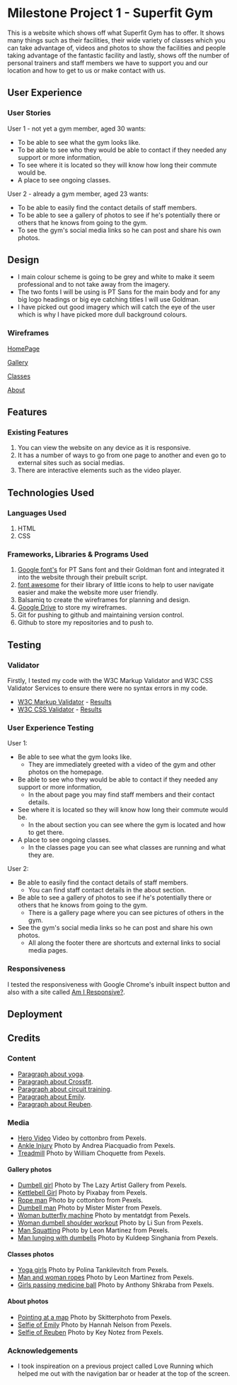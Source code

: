 # Milestone Project 1 - Superfit Gym
This is a website which shows off what Superfit Gym has to offer. It shows many things such as their facilities, their wide variety of classes which you can take advantage of, 
videos and photos to show the facilities and people taking advantage of the fantastic facility and lastly, shows off the number of personal trainers and staff members we have to 
support you and our location and how to get to us or make contact with us.

## User Experience
### User Stories
User 1 - not yet a gym member, aged 30 wants:
* To be able to see what the gym looks like.
* To be able to see who they would be able to contact if they needed any support or more information,
* To see where it is located so they will know how long their commute would be.
* A place to see ongoing classes.

User 2 - already a gym member, aged 23 wants:
* To be able to easily find the contact details of staff members.
* To be able to see a gallery of photos to see if he's potentially there or others that he knows from going to the gym.
* To see the gym's social media links so he can post and share his own photos.

## Design
* I main colour scheme is going to be grey and white to make it seem professional and to not take away from the imagery.
* The two fonts I will be using is PT Sans for the main body and for any big logo headings or big eye catching titles I will use Goldman.
* I have picked out good imagery which will catch the eye of the user which is why I have picked more dull background colours.

### Wireframes
[HomePage](https://drive.google.com/file/d/10PAsavlFGZFDwqZ6qiGkh24WqqRx2ZEk/view?usp=sharing)

[Gallery](https://drive.google.com/file/d/1er3J5Kq_AtcLC9kjAGO955bkK4FDnom5/view?usp=sharing)

[Classes](https://drive.google.com/file/d/1IDtekXUlJ5XBDwTTo4lMAzjgXkk8l0AX/view?usp=sharing)

[About](https://drive.google.com/file/d/1EvVfE2ZWNG5rXrJMGU2f85qxWCUkEkQS/view?usp=sharing)

## Features
### Existing Features
1. You can view the website on any device as it is responsive.
2. It has a number of ways to go from one page to another and even go to external sites such as social medias.
3. There are interactive elements such as the video player.

## Technologies Used
### Languages Used
1. HTML
2. CSS

### Frameworks, Libraries & Programs Used
1. [Google font's](https://fonts.google.com/) for PT Sans font and their Goldman font and integrated it into the website through their prebuilt script.
2. [font awesome](https://fontawesome.com/icons?d=gallery) for their library of little icons to help to user navigate easier and make the website more user friendly.
3. Balsamiq to create the wireframes for planning and design.
4. [Google Drive](https://drive.google.com/drive/folders/18TDcl1zHzYUL-oCjNpos7cc0wtPOEWqt?usp=sharing) to store my wireframes.
5. Git for pushing to github and maintaining version control.
6. Github to store my repositories and to push to.

## Testing
### Validator
Firstly, I tested my code with the W3C Markup Validator and W3C CSS Validator Services to ensure there were no syntax errors in my code.
* [W3C Markup Validator](https://validator.w3.org/#validate_by_input+with_options) - [Results](https://drive.google.com/file/d/1-lTu6HpSJ5ulDgJ1DzZm8vZRPc7yJghL/view?usp=sharing)
* [W3C CSS Validator](https://jigsaw.w3.org/css-validator/#validate_by_input) - [Results](https://drive.google.com/file/d/1YhItpF8qjYrKxXeHI22hrW6PGDrnX5-T/view?usp=sharing)

### User Experience Testing
User 1:
* Be able to see what the gym looks like.
    * They are immediately greeted with a video of the gym and other photos on the homepage.
* Be able to see who they would be able to contact if they needed any support or more information,
    * In the about page you may find staff members and their contact details.
* See where it is located so they will know how long their commute would be.
    * In the about section you can see where the gym is located and how to get there.
* A place to see ongoing classes.
    * In the classes page you can see what classes are running and what they are.

User 2:
* Be able to easily find the contact details of staff members.
    * You can find staff contact details in the about section.
* Be able to see a gallery of photos to see if he's potentially there or others that he knows from going to the gym.
    * There is a gallery page where you can see pictures of others in the gym.
* See the gym's social media links so he can post and share his own photos.
    * All along the footer there are shortcuts and external links to social media pages.

### Responsiveness
I tested the responsiveness with Google Chrome's inbuilt inspect button and also with a site called [Am I Responsive?](http://ami.responsivedesign.is/#).

## Deployment


## Credits
### Content
* [Paragraph about yoga](https://www.nhs.uk/live-well/exercise/guide-to-yoga/).
* [Paragraph about Crossfit](https://www.crossfit.com/what-is-crossfit/).
* [Paragraph about circuit training](https://www.acefitness.org/education-and-resources/lifestyle/blog/6750/circuit-training-basics/).
* [Paragraph about Emily](https://www.underground-gym.com/emily-sanderson).
* [Paragraph about Reuben](https://www.underground-gym.com/reuben-shamlou).

### Media
* [Hero Video](https://www.pexels.com/video/4754037/) Video by cottonbro from Pexels.
* [Ankle Injury](https://images.pexels.com/photos/3760275/pexels-photo-3760275.jpeg?auto=compress&cs=tinysrgb&dpr=2&h=750&w=1260) Photo by Andrea Piacquadio from Pexels.
* [Treadmill](https://images.pexels.com/photos/1954524/pexels-photo-1954524.jpeg?auto=compress&cs=tinysrgb&dpr=2&h=750&w=1260) Photo by William Choquette from Pexels.
#### Gallery photos
* [Dumbell girl](https://images.pexels.com/photos/2247179/pexels-photo-2247179.jpeg?auto=compress&cs=tinysrgb&dpr=2&h=750&w=1260) Photo by The Lazy Artist Gallery from Pexels.
* [Kettlebell Girl](https://images.pexels.com/photos/416809/pexels-photo-416809.jpeg?auto=compress&cs=tinysrgb&dpr=2&h=750&w=1260) Photo by Pixabay from Pexels.
* [Rope man](https://images.pexels.com/photos/4752861/pexels-photo-4752861.jpeg?auto=compress&cs=tinysrgb&dpr=2&h=750&w=1260) Photo by cottonbro from Pexels.
* [Dumbell man](https://images.pexels.com/photos/3490348/pexels-photo-3490348.jpeg?auto=compress&cs=tinysrgb&dpr=2&h=750&w=1260) Photo by Mister Mister from Pexels.
* [Woman butterfly machine](https://images.pexels.com/photos/1111304/pexels-photo-1111304.jpeg?auto=compress&cs=tinysrgb&dpr=2&h=750&w=1260) Photo by mentatdgt from Pexels.
* [Woman dumbell shoulder workout](https://images.pexels.com/photos/2475878/pexels-photo-2475878.jpeg?auto=compress&cs=tinysrgb&dpr=2&h=750&w=1260) Photo by Li Sun from Pexels.
* [Man Squatting](https://images.pexels.com/photos/1552106/pexels-photo-1552106.jpeg?auto=compress&cs=tinysrgb&dpr=2&h=750&w=1260) Photo by Leon Martinez from Pexels.
* [Man lunging with dumbells](https://images.pexels.com/photos/2105493/pexels-photo-2105493.jpeg?auto=compress&cs=tinysrgb&dpr=2&h=750&w=1260) Photo by Kuldeep Singhania from Pexels.
#### Classes photos
* [Yoga girls](https://images.pexels.com/photos/3735471/pexels-photo-3735471.jpeg?auto=compress&cs=tinysrgb&dpr=2&h=750&w=1260) Photo by Polina Tankilevitch from Pexels.
* [Man and woman ropes](https://images.pexels.com/photos/1552242/pexels-photo-1552242.jpeg?auto=compress&cs=tinysrgb&dpr=2&h=750&w=1260) Photo by Leon Martinez from Pexels.
* [Girls passing medicine ball](https://images.pexels.com/photos/4662341/pexels-photo-4662341.jpeg?auto=compress&cs=tinysrgb&dpr=2&h=750&w=1260) Photo by Anthony Shkraba from Pexels.
#### About photos
* [Pointing at a map](https://images.pexels.com/photos/1468657/pexels-photo-1468657.jpeg?auto=compress&cs=tinysrgb&dpr=2&h=750&w=1260) Photo by Skitterphoto from Pexels.
* [Selfie of Emily](https://images.pexels.com/photos/1085517/pexels-photo-1085517.jpeg?auto=compress&cs=tinysrgb&dpr=2&h=750&w=1260) Photo by Hannah Nelson from Pexels.
* [Selfie of Reuben](https://images.pexels.com/photos/1334945/pexels-photo-1334945.jpeg?auto=compress&cs=tinysrgb&dpr=2&h=750&w=1260) Photo by Key Notez from Pexels.

### Acknowledgements
* I took inspireation on a previous project called Love Running which helped me out
with the navigation bar or header at the top of the screen.